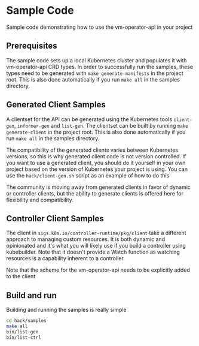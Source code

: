 # Sample Code

Sample code demonstrating how to use the vm-operator-api in your project

## Prerequisites

The sample code sets up a local Kubernetes cluster and populates it with vm-operator-api CRD types.
In order to successfully run the samples, these types need to be generated with `make generate-manifests`
in the project root. This is also done automatically if you run `make all` in the samples directory.

## Generated Client Samples

A clientset for the API can be generated using the Kubernetes tools `client-gen`, `informer-gen`
and `list-gen`. The clientset can be built by running `make generate-client` in the project root.
This is also done automatically if you run `make all` in the samples directory.

The compatibility of the generated clients varies between Kubernetes versions, so this is why generated
client code is not version controlled. If you want to use a generated client, you should do it yourself
in your own project based on the version of Kubernetes your project is using. You can use the
`hack/client-gen.sh` script as an example of how to do this

The community is moving away from generated clients in favor of dynamic or controller clients, but
the ability to generate clients is offered here for flexibility and compatibility.

## Controller Client Samples

The client in `sigs.k8s.io/controller-runtime/pkg/client` take a different approach to managing custom
resources. It is both dynamic and opinionated and it's what you will likely use if you build a controller
using kubebuilder. Note that it doesn't provide a Watch function as watching resources is a capability
inherent to a controller.

Note that the scheme for the vm-operator-api needs to be explicitly added to the client

## Build and run

Building and running the samples is really simple

```bash
cd hack/samples
make all
bin/list-gen
bin/list-ctrl
```